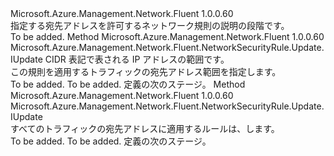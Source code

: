 <Type Name="IWithDestinationAddress" FullName="Microsoft.Azure.Management.Network.Fluent.NetworkSecurityRule.Update.IWithDestinationAddress">
  <TypeSignature Language="C#" Value="public interface IWithDestinationAddress" />
  <TypeSignature Language="ILAsm" Value=".class public interface auto ansi abstract IWithDestinationAddress" />
  <TypeSignature Language="DocId" Value="T:Microsoft.Azure.Management.Network.Fluent.NetworkSecurityRule.Update.IWithDestinationAddress" />
  <TypeSignature Language="VB.NET" Value="Public Interface IWithDestinationAddress" />
  <TypeSignature Language="F#" Value="type IWithDestinationAddress = interface" />
  <AssemblyInfo>
    <AssemblyName>Microsoft.Azure.Management.Network.Fluent</AssemblyName>
    <AssemblyVersion>1.0.0.60</AssemblyVersion>
  </AssemblyInfo>
  <Interfaces />
  <Docs>
    <summary>
            指定する宛先アドレスを許可するネットワーク規則の説明の段階です。
            </summary>
    <remarks>To be added.</remarks>
  </Docs>
  <Members>
    <Member MemberName="ToAddress">
      <MemberSignature Language="C#" Value="public Microsoft.Azure.Management.Network.Fluent.NetworkSecurityRule.Update.IUpdate ToAddress (string cidr);" />
      <MemberSignature Language="ILAsm" Value=".method public hidebysig newslot virtual instance class Microsoft.Azure.Management.Network.Fluent.NetworkSecurityRule.Update.IUpdate ToAddress(string cidr) cil managed" />
      <MemberSignature Language="DocId" Value="M:Microsoft.Azure.Management.Network.Fluent.NetworkSecurityRule.Update.IWithDestinationAddress.ToAddress(System.String)" />
      <MemberSignature Language="VB.NET" Value="Public Function ToAddress (cidr As String) As IUpdate" />
      <MemberSignature Language="F#" Value="abstract member ToAddress : string -&gt; Microsoft.Azure.Management.Network.Fluent.NetworkSecurityRule.Update.IUpdate" Usage="iWithDestinationAddress.ToAddress cidr" />
      <MemberType>Method</MemberType>
      <AssemblyInfo>
        <AssemblyName>Microsoft.Azure.Management.Network.Fluent</AssemblyName>
        <AssemblyVersion>1.0.0.60</AssemblyVersion>
      </AssemblyInfo>
      <ReturnValue>
        <ReturnType>Microsoft.Azure.Management.Network.Fluent.NetworkSecurityRule.Update.IUpdate</ReturnType>
      </ReturnValue>
      <Parameters>
        <Parameter Name="cidr" Type="System.String" />
      </Parameters>
      <Docs>
        <param name="cidr">CIDR 表記で表される IP アドレスの範囲です。</param>
        <summary>
            この規則を適用するトラフィックの宛先アドレス範囲を指定します。
            </summary>
        <returns>To be added.</returns>
        <remarks>To be added.</remarks>
        <return>定義の次のステージ。</return>
      </Docs>
    </Member>
    <Member MemberName="ToAnyAddress">
      <MemberSignature Language="C#" Value="public Microsoft.Azure.Management.Network.Fluent.NetworkSecurityRule.Update.IUpdate ToAnyAddress ();" />
      <MemberSignature Language="ILAsm" Value=".method public hidebysig newslot virtual instance class Microsoft.Azure.Management.Network.Fluent.NetworkSecurityRule.Update.IUpdate ToAnyAddress() cil managed" />
      <MemberSignature Language="DocId" Value="M:Microsoft.Azure.Management.Network.Fluent.NetworkSecurityRule.Update.IWithDestinationAddress.ToAnyAddress" />
      <MemberSignature Language="VB.NET" Value="Public Function ToAnyAddress () As IUpdate" />
      <MemberSignature Language="F#" Value="abstract member ToAnyAddress : unit -&gt; Microsoft.Azure.Management.Network.Fluent.NetworkSecurityRule.Update.IUpdate" Usage="iWithDestinationAddress.ToAnyAddress " />
      <MemberType>Method</MemberType>
      <AssemblyInfo>
        <AssemblyName>Microsoft.Azure.Management.Network.Fluent</AssemblyName>
        <AssemblyVersion>1.0.0.60</AssemblyVersion>
      </AssemblyInfo>
      <ReturnValue>
        <ReturnType>Microsoft.Azure.Management.Network.Fluent.NetworkSecurityRule.Update.IUpdate</ReturnType>
      </ReturnValue>
      <Parameters />
      <Docs>
        <summary>
            すべてのトラフィックの宛先アドレスに適用するルールは、します。
            </summary>
        <returns>To be added.</returns>
        <remarks>To be added.</remarks>
        <return>定義の次のステージ。</return>
      </Docs>
    </Member>
  </Members>
</Type>